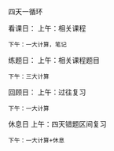 四天一循环

看课日：
	上午：相关课程
	
	下午：一大计算，笔记

练题日：
	上午：相关课程题目
	
	下午：三大计算

回顾日：
	 上午：过往复习
	
	下午：一大计算

休息日
	上午：四天错题区间复习
	
	下午：一大计算+休息